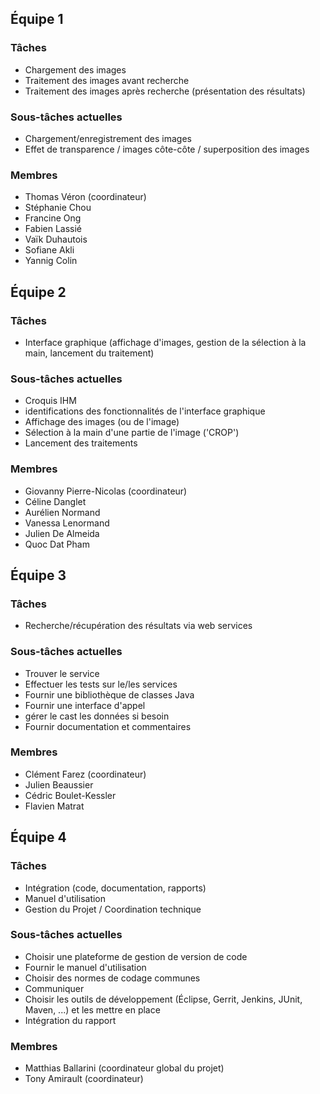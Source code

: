 ## Équipe 1 ##
### Tâches ###

  * Chargement des images
  * Traitement des images avant recherche
  * Traitement des images après recherche (présentation des résultats)

### Sous-tâches actuelles ###

  * Chargement/enregistrement des images
  * Effet de transparence / images côte-côte / superposition des images

### Membres ###

  * Thomas Véron (coordinateur)
  * Stéphanie Chou
  * Francine Ong
  * Fabien Lassié
  * Vaïk Duhautois
  * Sofiane Akli
  * Yannig Colin

## Équipe 2 ##
### Tâches ###

  * Interface graphique (affichage d'images, gestion de la sélection à la main, lancement du traitement)

### Sous-tâches actuelles ###

  * Croquis IHM
  * identifications des fonctionnalités de l'interface graphique
  * Affichage des images (ou de l'image)
  * Sélection à la main d'une partie de l'image ('CROP')
  * Lancement des traitements

### Membres ###

  * Giovanny Pierre-Nicolas (coordinateur)
  * Céline Danglet
  * Aurélien Normand
  * Vanessa Lenormand
  * Julien De Almeida
  * Quoc Dat Pham

## Équipe 3 ##
### Tâches ###

  * Recherche/récupération des résultats via web services

### Sous-tâches actuelles ###

  * Trouver le service
  * Effectuer les tests sur le/les services
  * Fournir une bibliothèque de classes Java
  * Fournir une interface d'appel
  * gérer le cast les données si besoin
  * Fournir documentation et commentaires

### Membres ###

  * Clément Farez (coordinateur)
  * Julien Beaussier
  * Cédric Boulet-Kessler
  * Flavien Matrat

## Équipe 4 ##
### Tâches ###

  * Intégration (code, documentation, rapports)
  * Manuel d'utilisation
  * Gestion du Projet / Coordination technique

### Sous-tâches actuelles ###

  * Choisir une plateforme de gestion de version de code
  * Fournir le manuel d'utilisation
  * Choisir des normes de codage communes
  * Communiquer
  * Choisir les outils de développement (Éclipse, Gerrit, Jenkins, JUnit, Maven, ...) et les mettre en place
  * Intégration du rapport

### Membres ###

  * Matthias Ballarini (coordinateur global du projet)
  * Tony Amirault (coordinateur)